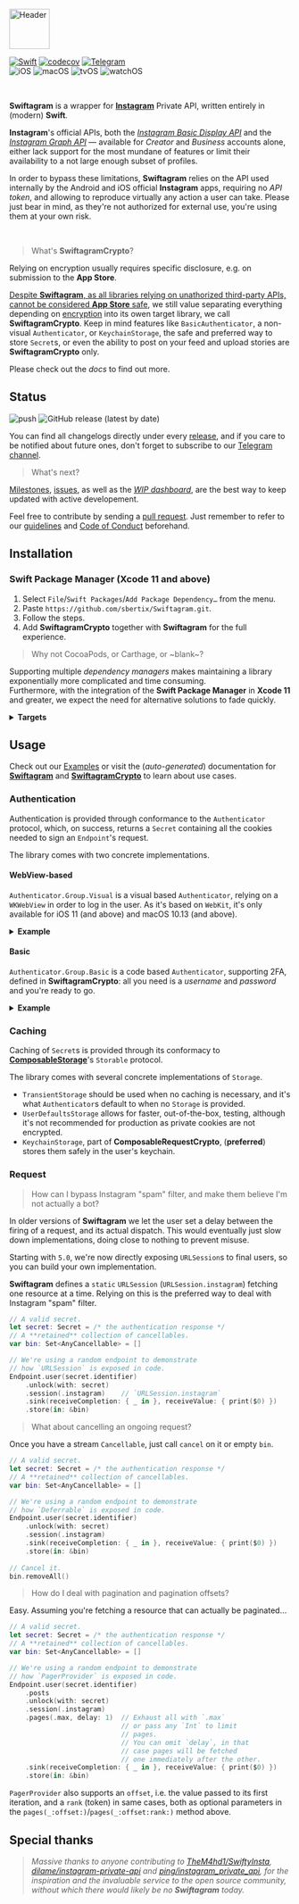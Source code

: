 <br />
<img alt="Header" src="https://github.com/sbertix/Swiftagram/blob/main/Resources/header.png" height="72" />
<br />

[![Swift](https://img.shields.io/badge/Swift-5.2-%23DE5C43?style=flat&logo=swift)](https://swift.org)
[![codecov](https://codecov.io/gh/sbertix/Swiftagram/branch/main/graph/badge.svg)](https://codecov.io/gh/sbertix/Swiftagram)
[![Telegram](https://img.shields.io/badge/Telegram-Swiftagram-blue?style=flat&logo=telegram)](https://t.me/swiftagram)
<br />
![iOS](https://img.shields.io/badge/iOS-13.0-DD5D43)
![macOS](https://img.shields.io/badge/macOS-10.15-DD5D43)
![tvOS](https://img.shields.io/badge/tvOS-13.0-DD5D43)
![watchOS](https://img.shields.io/badge/watchOS-6.0-DD5D43)

<br />

**Swiftagram** is a wrapper for [**Instagram**](https://instagram.com) Private API, written entirely in (modern) **Swift**.

**Instagram**'s official APIs, both the [*Instagram Basic Display API*](https://developers.facebook.com/docs/instagram-basic-display-api) and the [*Instagram Graph API*](https://developers.facebook.com/docs/instagram-api) — available for *Creator* and *Business* accounts alone, either lack support for the most mundane of features or limit their availability to a not large enough subset of profiles.

In order to bypass these limitations, **Swiftagram** relies on the API used internally by the Android and iOS official **Instagram** apps, requiring no _API token_, and allowing to reproduce virtually any action a user can take.
Please just bear in mind, as they're not authorized for external use, you're using them at your own risk.

<br />

> What's **SwiftagramCrypto**?

Relying on encryption usually requires specific disclosure, e.g. on submission to the **App Store**.

[Despite **Swiftagram**, as all libraries relying on unathorized third-party APIs, cannot be considered **App Store** safe](https://9to5mac.com/2020/08/27/apple-rejects-watch-for-tesla-app-as-it-starts-requiring-written-consent-for-third-party-api-use/), we still value separating everything depending on [encryption](https://developer.apple.com/documentation/security/complying_with_encryption_export_regulations) into its owen target library, we call **SwiftagramCrypto**.
Keep in mind features like `BasicAuthenticator`, a non-visual `Authenticator`, or `KeychainStorage`, the safe and preferred way to store `Secret`s, or even the ability to post on your feed and upload stories are **SwiftagramCrypto** only.

Please check out the _docs_ to find out more.

<p />

## Status
![push](https://github.com/sbertix/Swiftagram/workflows/push/badge.svg)
![GitHub release (latest by date)](https://img.shields.io/github/v/release/sbertix/Swiftagram)

You can find all changelogs directly under every [release](https://github.com/sbertix/Swiftagram/releases), and if you care to be notified about future ones, don't forget to subscribe to our [Telegram channel](https://t.me/Swiftagram).

> What's next?

[Milestones](https://github.com/sbertix/Swiftagram/milestones), [issues](https://github.com/sbertix/Swiftagram/issues), as well as the [_WIP dashboard_](https://github.com/sbertix/Swiftagram/projects/1), are the best way to keep updated with active developement.

Feel free to contribute by sending a [pull request](https://github.com/sbertix/Swiftagram/pulls).
Just remember to refer to our [guidelines](CONTRIBUTING.md) and [Code of Conduct](CODE_OF_CONDUCT.md) beforehand.

<p />

## Installation
### Swift Package Manager (Xcode 11 and above)
1. Select `File`/`Swift Packages`/`Add Package Dependency…` from the menu.
1. Paste `https://github.com/sbertix/Swiftagram.git`.
1. Follow the steps.
1. Add **SwiftagramCrypto** together with **Swiftagram** for the full experience.

> Why not CocoaPods, or Carthage, or ~blank~?

Supporting multiple _dependency managers_ makes maintaining a library exponentially more complicated and time consuming.\
Furthermore, with the integration of the **Swift Package Manager** in **Xcode 11** and greater, we expect the need for alternative solutions to fade quickly.

<details><summary><strong>Targets</strong></summary>
    <p>

- [**Swiftagram**](https://sbertix.github.io/Swiftagram/Swiftagram) depends on [**ComposableRequest**](https://github.com/sbertix/ComposableRequest), an HTTP client originally integrated in **Swiftagram**.\
It supports [`Combine`](https://developer.apple.com/documentation/combine) `Publisher`s and caching `Secret`s, through **ComposableStorage**, out-of-the-box.

- [**SwiftagramCrypto**](https://sbertix.github.io/Swiftagram/SwiftagramCrypto), depending on [**Swiftchain**](https//github.com/sbertix/Swiftchain) and a fork of [**SwCrypt**](https://github.com/sbertix/SwCrypt), can be imported together with **Swiftagram** to extend its functionality, accessing the safer `KeychainStorage` and encrypted `Endpoint`s (e.g. `Endpoint.Friendship.follow`, `Endpoint.Friendship.unfollow`).
    </p>
</details>

<p />

## Usage
Check out our [Examples](Examples) or visit the (_auto-generated_) documentation for [**Swiftagram**](https://sbertix.github.io/Swiftagram/Swiftagram) and [**SwiftagramCrypto**](https://sbertix.github.io/Swiftagram/SwiftagramCrypto) to learn about use cases.   

### Authentication
Authentication is provided through conformance to the `Authenticator` protocol, which, on success, returns a `Secret` containing all the cookies needed to sign an `Endpoint`'s request.

The library comes with two concrete implementations.

#### WebView-based

`Authenticator.Group.Visual` is a visual based `Authenticator`, relying on a `WKWebView` in order to log in the user.
As it's based on `WebKit`, it's only available for iOS 11 (and above) and macOS 10.13 (and above).

<details><summary><strong>Example</strong></summary>
    <p>

```swift
import UIKit

import Swiftagram

/// A `class` defining a view controller capable of displaying the authentication web view.
class LoginViewController: UIViewController {
    /// The completion handler.
    var completion: ((Secret) -> Void)? {
        didSet {
            guard oldValue == nil, let completion = completion else { return }
            // Authenticate.
            DispatchQueue.main.asyncAfter(deadline: .now()) {
                // We're using `Authentication.keyhcain`, being encrypted,
                // but you can rely on different ones.
                Authenticator.keychain
                    .visual(filling: self.view)
                    .authenticate()
                    .sink(receiveCompletion: { _ in }, receiveValue: completion)
                    .store(in: &self.bin)
            }
        }
    }

    /// The dispose bag.
    private var bin: Set<AnyCancellable> = []
}
```

And then you can use it simply by initiating it and assining a `completion` handler.

```swift
let controller = LoginViewController()
controller.completion = { _ in /* do something */ }
// Present/push the controller.
```

</p></details>

#### Basic

`Authenticator.Group.Basic` is a code based `Authenticator`, supporting 2FA, defined in **SwiftagramCrypto**: all you need is a _username_ and _password_ and you're ready to go.

<details><summary><strong>Example</strong></summary>
    <p>

```swift
import SwiftagramCrypto

/// A retained dispose bag.
/// **You need to retain this.**
private var bin: Set<AnyCancellable> = []

// We're using `Authentication.keyhcain`, being encrypted,
// but you can rely on different ones.
Authenticator.keychain
    .basic(username: /* username */,
           password: /* password */)
    .authenticate()
    .sink(receiveCompletion: {
            switch $0 {
            case .failure(let error):
                // Deal with two factor authentication.
                switch error {
                case Authenticator.Error.twoFactorChallenge(let challenge):
                    // Once you receive the challenge,
                    // ask the user for the 2FA code
                    // then just call:
                    // `challenge.code(/* the code */).authenticate()`
                    // and deal with the publisher.
                    break
                default:
                    break
                }
            default:
                break
            }
          }, 
          receiveValue: { _ in /* do something */ })
    .store(in: &self.bin)
}
```

</p></details>

### Caching
Caching of `Secret`s is provided through its conformacy to [**ComposableStorage**](https://github.com/sbertix/ComposableRequest)'s `Storable` protocol.  

The library comes with several concrete implementations of `Storage`.  
- `TransientStorage` should be used when no caching is necessary, and it's what `Authenticator`s default to when no `Storage` is provided.  
- `UserDefaultsStorage` allows for faster, out-of-the-box, testing, although it's not recommended for production as private cookies are not encrypted.  
- `KeychainStorage`, part of **ComposableRequestCrypto**, (**preferred**) stores them safely in the user's keychain.  

### Request
> How can I bypass Instagram "spam" filter, and make them believe I'm not actually a bot?

In older versions of **Swiftagram** we let the user set a delay between the firing of a request, and its actual dispatch. 
This would eventually just slow down implementations, doing close to nothing to prevent misuse. 

Starting with `5.0`, we're now directly exposing `URLSession`s to final users, so you can build your own implementation.  

**Swiftagram** defines a `static` `URLSession` (`URLSession.instagram`) fetching one resource at a time. Relying on this is the preferred way to deal with Instagram "spam" filter.

```swift
// A valid secret.
let secret: Secret = /* the authentication response */
// A **retained** collection of cancellables.
var bin: Set<AnyCancellable> = []

// We're using a random endpoint to demonstrate 
// how `URLSession` is exposed in code. 
Endpoint.user(secret.identifier)
    .unlock(with: secret)
    .session(.instagram)    // `URLSession.instagram` 
    .sink(receiveCompletion: { _ in }, receiveValue: { print($0) })
    .store(in: &bin)
```

> What about cancelling an ongoing request?

Once you have a stream `Cancellable`, just call `cancel` on it or empty `bin`.

```swift
// A valid secret.
let secret: Secret = /* the authentication response */
// A **retained** collection of cancellables.
var bin: Set<AnyCancellable> = []

// We're using a random endpoint to demonstrate 
// how `Deferrable` is exposed in code. 
Endpoint.user(secret.identifier)
    .unlock(with: secret)
    .session(.instagram) 
    .sink(receiveCompletion: { _ in }, receiveValue: { print($0) })
    .store(in: &bin)
    
// Cancel it.
bin.removeAll()
```

> How do I deal with pagination and pagination offsets? 

Easy. 
Assuming you're fetching a resource that can actually be paginated… 

```swift
// A valid secret.
let secret: Secret = /* the authentication response */
// A **retained** collection of cancellables.
var bin: Set<AnyCancellable> = []

// We're using a random endpoint to demonstrate 
// how `PagerProvider` is exposed in code. 
Endpoint.user(secret.identifier)
    .posts
    .unlock(with: secret)
    .session(.instagram)
    .pages(.max, delay: 1)  // Exhaust all with `.max`
                            // or pass any `Int` to limit
                            // pages.
                            // You can omit `delay`, in that
                            // case pages will be fetched 
                            // one immediately after the other.
    .sink(receiveCompletion: { _ in }, receiveValue: { print($0) })
    .store(in: &bin)
```

`PagerProvider` also supports an `offset`, i.e. the value passed to its first iteration, and a `rank` (token) in same cases, both as optional parameters in the `pages(_:offset:)`/`pages(_:offset:rank:)` method above.  

<p />

## Special thanks

> _Massive thanks to anyone contributing to [TheM4hd1/SwiftyInsta](https://github.com/TheM4hd1/SwiftyInsta), [dilame/instagram-private-api](https://github.com/dilame/instagram-private-api) and [ping/instagram_private_api](https://github.com/ping/instagram_private_api), for the inspiration and the invaluable service to the open source community, without which there would likely be no **Swiftagram** today._
